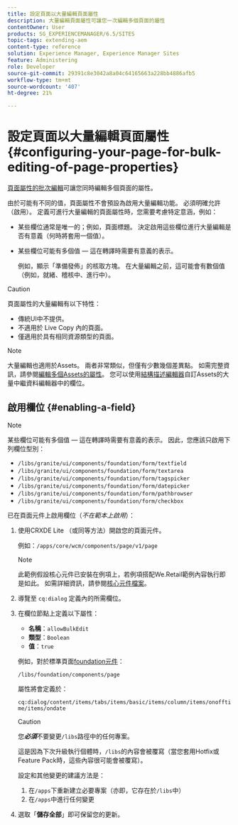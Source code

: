 ```yaml
---
title: 設定頁面以大量編輯頁面屬性
description: 大量編輯頁面屬性可讓您一次編輯多個頁面的屬性
contentOwner: User
products: SG_EXPERIENCEMANAGER/6.5/SITES
topic-tags: extending-aem
content-type: reference
solution: Experience Manager, Experience Manager Sites
feature: Administering
role: Developer
source-git-commit: 29391c8e3042a8a04c64165663a228bb4886afb5
workflow-type: tm+mt
source-wordcount: '407'
ht-degree: 21%

---
```


# 設定頁面以大量編輯頁面屬性 {#configuring-your-page-for-bulk-editing-of-page-properties}

[頁面屬性的批次編輯](/help/sites-authoring/editing-page-properties.md#from-the-sites-console-multiple-pages)可讓您同時編輯多個頁面的屬性。

由於可能有不同的值，頁面屬性不會預設為啟用大量編輯功能。 必須明確允許（啟用）。 定義可進行大量編輯的頁面屬性時，您需要考慮特定意涵，例如：

* 某些欄位通常是唯一的；例如，頁面標題。 決定啟用這些欄位進行大量編輯是否有意義（何時將套用一個值）。
* 某些欄位可能有多個值 — 這在轉譯時需要有意義的表示。

  例如，顯示「準備發佈」的核取方塊。 在大量編輯之前，這可能會有數個值（例如，就緒、稽核中、進行中）。

>[!CAUTION]
>
>頁面屬性的大量編輯有以下特性：
>
>* 傳統UI中不提供。
>* 不適用於 Live Copy 內的頁面。
>* 僅適用於具有相同資源類型的頁面。
>

>[!NOTE]
>
>大量編輯也適用於Assets。 兩者非常類似，但僅有少數幾個差異點。 如需完整資訊，請參閱[編輯多個Assets的屬性](/help/assets/metadata.md)。 您可以使用[結構描述編輯器](/help/assets/metadata-schemas.md)自訂Assets的大量中繼資料編輯器中的欄位。

## 啟用欄位 {#enabling-a-field}

>[!NOTE]
>
>某些欄位可能有多個值 — 這在轉譯時需要有意義的表示。 因此，您應該只啟用下列欄位型別：
>
>* `/libs/granite/ui/components/foundation/form/textfield`
>* `/libs/granite/ui/components/foundation/form/textarea`
>* `/libs/granite/ui/components/foundation/form/tagspicker`
>* `/libs/granite/ui/components/foundation/form/datepicker`
>* `/libs/granite/ui/components/foundation/form/pathbrowser`
>* `/libs/granite/ui/components/foundation/form/checkbox`
>

已在頁面元件上啟用欄位（*不在範本上啟用*）：

1. 使用CRXDE Lite （或同等方法）開啟您的頁面元件。

   例如：`/apps/core/wcm/components/page/v1/page`

   >[!NOTE]
   >
   >此範例假設核心元件已安裝在例項上，若例項搭配We.Retail範例內容執行即是如此。 如需詳細資訊，請參閱[核心元件檔案](https://experienceleague.adobe.com/docs/experience-manager-core-components/using/introduction.html?lang=zh-hant)。

1. 導覽至 `cq:dialog` 定義內的所需欄位。
1. 在欄位節點上定義以下屬性：

   * **名稱**：`allowBulkEdit`
   * **類型**：`Boolean`
   * **值**：`true`

   例如，對於標準頁面[foundation元件](/help/sites-authoring/default-components-foundation.md)：

   `/libs/foundation/components/page`

   屬性將會定義於：

   `cq:dialog/content/items/tabs/items/basic/items/column/items/onofftime/items/ondate`

   >[!CAUTION]
   >
   >您&#x200B;***必須***&#x200B;不要變更`/libs`路徑中的任何專案。
   >
   >這是因為下次升級執行個體時，`/libs`的內容會被覆寫（當您套用Hotfix或Feature Pack時，這些內容很可能會被覆寫）。
   >
   >設定和其他變更的建議方法是：
   >
   >    1. 在`/apps`下重新建立必要專案（亦即，它存在於`/libs`中）
   >    1. 在`/apps`中進行任何變更

1. 選取「**儲存全部**」即可保留您的更新。
